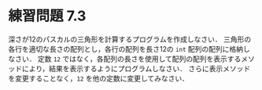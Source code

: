 # 練習問題 7.3
深さが12のパスカルの三角形を計算するプログラムを作成しなさい．
三角形の各行を適切な長さの配列とし，各行の配列を長さ12の `int` 配列の配列に格納しなさい．
定数 `12` ではなく，各配列の長さを使用して配列の配列を表示するメソッドにより，結果を表示するようにプログラムしなさい．
さらに表示メソッドを変更することなく，`12` を他の定数に変更してみなさい．


